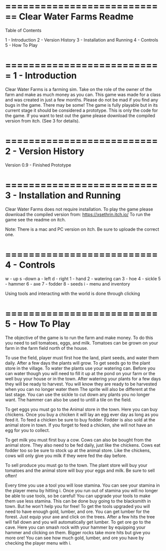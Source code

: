 ============================
Clear Water Farms Readme
============================
Table of Contents

1 - Introduction
2 - Version History
3 - Installation and Running
4 - Controls
5 - How To Play

===========================
1 - Introduction
===========================
Clear Water Farms is a farming sim.  Take on the role of the owner of the farm and make as much
money as you can.  This game was made for a class and was created in just a few months.  Please
do not be mad if you find any bugs in the game.  There may be some!  The game is fully playable but
in its current stage it should be considered a prototype.  This is only the code for the game.
If you want to test out the game please download the compiled version from itch.  (See 3 for details).

==========================
2 - Version History
==========================
Version 0.9 - Finished Prototype

==========================
3 - Installation and Running 
==========================
Clear Water Farms does not require installation.  To play the game please download the compiled version from:
https://xsethrin.itch.io/  To run the game see the readme on itch.

Note:  There is a mac and PC version on itch.  Be sure to uploade the correct one. 

==========================
4 - Controls
==========================
w - up
s -down
a - left
d - right
1 - hand
2 - watering can
3 - hoe
4 - sickle
5 - hammer
6 - axe
7 - fodder
8 - seeds
i - menu and inventory

Using tools and interacting with the world is done through clicking 


==========================
5 - How To Play
==========================
The objective of the game is to run the farm and make money.  To do this you need to sell
tomatoes, eggs, and milk.  Tomatoes can be grown on your farm in the farm field north of the
house.  

To use the field, player must first hoe the land, plant seeds, and water them daily. After a few 
days the plants will grow.  To get seeds go to the plant store in the village.  To water the plants 
use your watering can.  Before you can water though you will need to fill it up at the pond on your 
farm or the well buy your house or in the town.  After watering your plants for a few days they will 
be ready to harvest.  You will know they are ready to be harvested when you can no longer water them
The sprite will also be different at the last stage. You can use the sickle to cut down any plants 
you no longer want.  The hammer can also be used to untill a tile on the field. 

To get eggs you must go to the Animal store in the town.  Here you can buy chickens.  Once you buy
a chicken it will lay an egg ever day as long as you feed it.  To feed a chicken be sure to buy
fodder.  Fodder is also sold at the animal store in town.  If you forget to feed a chicken, she 
will not have an egg for you to collect.

To get milk you must first buy a cow.  Cows can also be bought from the animal store.  They also
need to be fed daily, just like the chickens.  Cows eat fodder too so be sure to stock up at the
animal store.  Like the chickens, cows will only give you milk if they were fed the day before.

To sell produce you must go to the town.  The plant store will buy your tomatoes and the animal
store will buy your eggs and milk.  Be sure to sell often! 

Every time you use a tool you will lose stamina.  You can see your stamina in the player menu by
hitting i.  Once you run out of stamina you will no longer be able to use tools, so be careful!
You can upgrade your tools to make them use less stamina.  This can be done buy going to the
blacksmith in town.  But he won't help you for free!  To get the tools upgraded you will need to have
enough gold, lumber, and ore.  You can get lumber for the forest.  Just equip your axe and click on
the trees.  After a few hits the tree will fall down and you will automatically get lumber.  To get ore go
to the cave.  Here you can smash rock with your hammer by equipping your hammer and clicking on them.
Bigger rocks take more hits but give you more ore! You can see how much gold, lumber, and ore you have
by checking the player menu with i.

